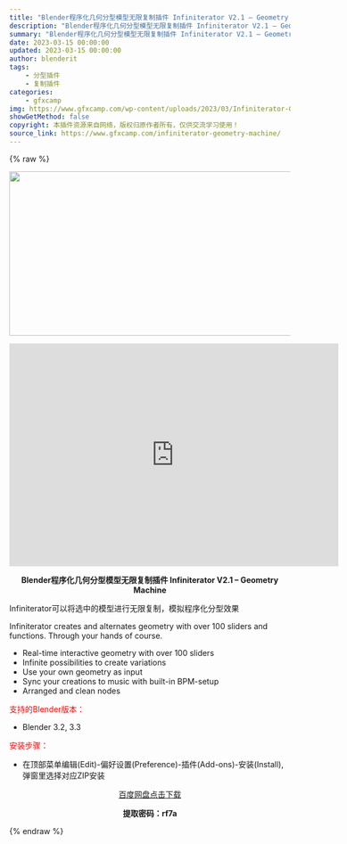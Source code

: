 ```yaml
---
title: "Blender程序化几何分型模型无限复制插件 Infiniterator V2.1 – Geometry Machine"
description: "Blender程序化几何分型模型无限复制插件 Infiniterator V2.1 – Geometry Machine Infiniterator可以将选中的模型进行无限复制，模拟程序化..."
summary: "Blender程序化几何分型模型无限复制插件 Infiniterator V2.1 – Geometry Machine Infiniterator可以将选中的模型进行无限复制，模拟程序化..."
date: 2023-03-15 00:00:00
updated: 2023-03-15 00:00:00
author: blenderit
tags: 
    - 分型插件
    - 复制插件
categories:
    - gfxcamp
img: https://www.gfxcamp.com/wp-content/uploads/2023/03/Infiniterator-Geometry-Machine.jpg
showGetMethod: false
copyright: 本插件资源来自网络，版权归原作者所有，仅供交流学习使用！
source_link: https://www.gfxcamp.com/infiniterator-geometry-machine/
---
```


{% raw %}
<div><p><img decoding="async" class="aligncenter size-full wp-image-110663" src="https://www.gfxcamp.com/wp-content/uploads/2023/03/Infiniterator-Geometry-Machine.jpg" data-src="https://www.gfxcamp.com/wp-content/uploads/2023/03/Infiniterator-Geometry-Machine.jpg" alt="" width="590" height="295" data-srcset="https://www.gfxcamp.com/wp-content/uploads/2023/03/Infiniterator-Geometry-Machine.jpg 590w, https://www.gfxcamp.com/wp-content/uploads/2023/03/Infiniterator-Geometry-Machine-150x75.jpg 150w" data-sizes="(max-width: 590px) 100vw, 590px"></p><p style="text-align: center;"><iframe loading="lazy" src="https://player.youku.com/embed/XNTk1MDUwNTIwMA==" width="590" height="400" frameborder="0" allowfullscreen="allowfullscreen" data-mce-fragment="1"></iframe></p><p style="text-align: center;"><strong>Blender程序化几何分型模型无限复制插件 Infiniterator V2.1 – Geometry Machine</strong></p><p>Infiniterator可以将选中的模型进行无限复制，模拟程序化分型效果</p><p>Infiniterator creates and alternates geometry with over 100 sliders and functions. Through your hands of course.</p><ul>
<li>Real-time interactive geometry with over 100 sliders</li>
<li>Infinite possibilities to create variations</li>
<li>Use your own geometry as input</li>
<li>Sync your creations to music with built-in BPM-setup</li>
<li>Arranged and clean nodes</li>
</ul><p style="text-align: left;"><span style="color: #ff0000;">支持的Blender版本：</span></p><ul>
<li style="text-align: left;">Blender 3.2, 3.3</li>
</ul><p style="text-align: left;"><span style="color: #ff0000;">安装步骤：</span></p><ul>
<li>在顶部菜单编辑(Edit)-偏好设置(Preference)-插件(Add-ons)-安装(Install),弹窗里选择对应ZIP安装</li>
</ul><p style="text-align: center;"><a class="maxbutton-3 maxbutton maxbutton-baidu" target="_blank" rel="noopener" href="https://pan.baidu.com/s/1zJOMh0a2KTFVcMTB1QCDmw?pwd=rf7a"><span class="mb-text">百度网盘点击下载</span></a></p><p style="text-align: center;"><strong>提取密码：rf7a</strong></p></div>
<div style="display: none">gfxcamp</div>
{% endraw %}